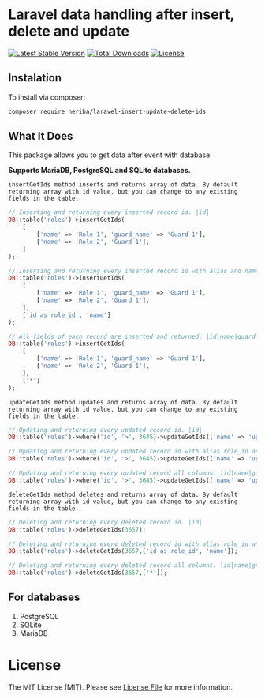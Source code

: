 # Laravel data handling after insert, delete and update

<p align="left">
<a href="https://packagist.org/packages/neriba/laravel-insert-update-delete-ids"><img src="https://img.shields.io/packagist/v/neriba/laravel-insert-update-delete-ids.svg?style=flat-square" alt="Latest Stable Version"></a>
<a href="https://packagist.org/packages/neriba/laravel-insert-update-delete-ids"><img src="https://img.shields.io/packagist/dt/neriba/laravel-insert-update-delete-ids.svg?style=flat-square" alt="Total Downloads"></a>
<a href="https://packagist.org/packages/neriba/laravel-insert-update-delete-ids"><img src="https://img.shields.io/packagist/l/neriba/laravel-insert-update-delete-ids" alt="License"></a>
</p>


## Instalation

To install via composer:

```sh
composer require neriba/laravel-insert-update-delete-ids
```

## What It Does

This package allows you to get data after event with database. 

**Supports MariaDB, PostgreSQL and SQLite databases.**

`insertGetIds method inserts and returns array of data. By default returning array with id value, but you can change to any existing fields in the table.`

```php
// Inserting and returning every inserted record id. |id|
DB::table('roles')->insertGetIds(
    [
        ['name' => 'Role 1', 'guard_name' => 'Guard 1'],
        ['name' => 'Role 2', 'Guard 1'],
    ]
);

// Inserting and returning every inserted record id with alias and name. |role_id|name|
DB::table('roles')->insertGetIds(
    [
        ['name' => 'Role 1', 'guard_name' => 'Guard 1'],
        ['name' => 'Role 2', 'Guard 1'],
    ],
    ['id as role_id', 'name']
);

// All fields of each record are inserted and returned. |id|name|guard_name|
DB::table('roles')->insertGetIds(
    [
        ['name' => 'Role 1', 'guard_name' => 'Guard 1'],
        ['name' => 'Role 2', 'Guard 1'],
    ],
    ['*']
);
```

`updateGetIds method updates and returns array of data. By default returning array with id value, but you can change to any existing fields in the table.`

```php
// Updating and returning every updated record id. |id|
DB::table('roles')->where('id', '>', 3645)->updateGetIds(['name' => 'updated']);

// Updating and returning every updated record id with alias role_id and name. |role_id|name|
DB::table('roles')->where('id', '>', 3645)->updateGetIds(['name' => 'updated'],['id as role_id', 'name']);

// Updating and returning every updated record all columns. |id|name|guard_name|
DB::table('roles')->where('id', '>', 3645)->updateGetIds(['name' => 'updated'],['*']);
```

`deleteGetIds method deletes and returns array of data. By default returning array with id value, but you can change to any existing fields in the table.`

```php
// Deleting and returning every deleted record id. |id|
DB::table('roles')->deleteGetIds(3657);

// Deleting and returning every deleted record id with alias role_id and name. |role_id|name|
DB::table('roles')->deleteGetIds(3657,['id as role_id', 'name']);

// Deleting and returning every deleted record all columns. |id|name|guard_name|
DB::table('roles')->deleteGetIds(3657,['*']);
```

## For databases

<ol>
    <li>PostgreSQL</li>
    <li>SQLite</li>    
    <li>MariaDB</li>    
</ol>

# License

The MIT License (MIT). Please see [License File](LICENSE) for more information.